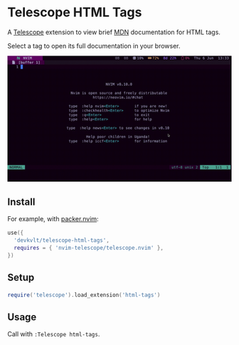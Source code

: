 # Telescope HTML Tags

A [Telescope](https://github.com/nvim-telescope/telescope.nvim) extension to view brief [MDN](https://developer.mozilla.org/) documentation for HTML tags.

Select a tag to open its full documentation in your browser.

![Screenshot](./screenshot.gif?v=2)

## Install

For example, with [packer.nvim](https://github.com/wbthomason/packer.nvim):

```lua
use({
  'devkvlt/telescope-html-tags',
  requires = { 'nvim-telescope/telescope.nvim' },
})
```

## Setup

```lua
require('telescope').load_extension('html-tags')
```

## Usage

Call with `:Telescope html-tags`.
